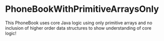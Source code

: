 # PhoneBookWithPrimitiveArraysOnly
This PhoneBook uses core Java logic using only primitive arrays and no inclusion of higher order data structures to show understanding of core logic!
